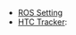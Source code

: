 - [ROS Setting](https://github.com/inmo-jang/ROS_setting/blob/master/ROS_install.md)
- [HTC Tracker](https://github.com/inmo-jang/ROS_setting/blob/master/HTCTracker.md): 
